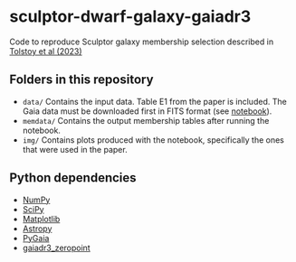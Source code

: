 # sculptor-dwarf-galaxy-gaiadr3
Code to reproduce Sculptor galaxy membership selection described in [Tolstoy et al (2023)]()

## Folders in this repository
* `data/` Contains the input data. Table E1 from the paper is included. The Gaia data must be downloaded first in FITS format
  (see [notebook](SculptorGaiaMemberSelect.ipynb)).
* `memdata/` Contains the output membership tables after running the notebook.
* `img/` Contains plots produced with the notebook, specifically the ones that were used in the paper.

## Python dependencies
* [NumPy](https://numpy.org/)
* [SciPy](https://scipy.org/)
* [Matplotlib](https://matplotlib.org/) 
* [Astropy](https://www.astropy.org/)
* [PyGaia](https://pypi.org/project/PyGaia/)
* [gaiadr3_zeropoint](https://gitlab.com/icc-ub/public/gaiadr3_zeropoint)
